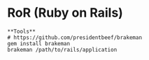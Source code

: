 # RoR \(Ruby on Rails\)

```text
**Tools** 
# https://github.com/presidentbeef/brakeman
gem install brakeman
brakeman /path/to/rails/application
```

